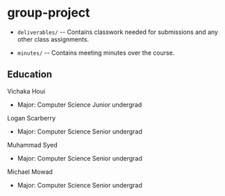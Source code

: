 # group-project

* `deliverables/` -- Contains classwork needed for submissions and any other class assignments.

* `minutes/` -- Contains meeting minutes over the course.

## Education

Vichaka Houi
* Major: Computer Science Junior undergrad

Logan Scarberry
* Major: Computer Science Senior undergrad

Muhammad Syed
* Major: Computer Science Senior undergrad

Michael Mowad 
* Major: Computer Science Senior undergrad
